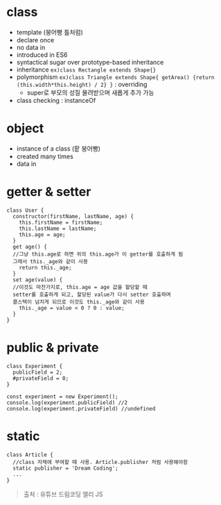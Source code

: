 # class
* template (붕어빵 틀처럼)
* declare once
* no data in
* introduced in ES6
* syntactical sugar over prototype-based inheritance
* inheritance ```ex)class Rectangle extends Shape{}```
* polymorphism ```ex)class Triangle extends Shape{ getArea() {return (this.width*this.height) / 2} }``` : overriding
    * super로 부모의 성질 물려받으며 새롭게 추가 가능
* class checking : instanceOf

# object
* instance of a class (팥 붕어빵)
* created many times
* data in

# getter & setter
```
class User {
  constructor(firstName, lastName, age) {
    this.firstName = firstName;
    this.lastName = lastName;
    this.age = age;
  }
  get age() {
  //그냥 this.age로 하면 위의 this.age가 이 getter를 호출하게 됨
  그래서 this._age와 같이 사용
    return this._age;
  }
  set age(value) {
  //이것도 마찬가지로, this.age = age 값을 할당할 때
  setter를 호출하게 되고, 할당된 value가 다시 setter 호출하며
  콜스택이 넘치게 되므로 이것도 this._age와 같이 사용
    this._age = value < 0 ? 0 : value;
  }
}
```

# public & private
```
class Experiment {
  publicField = 2;
  #privateField = 0;
}

const experiment = new Experiment();
console.log(experiment.publicField) //2
console.log(experiment.privateField) //undefined
```

# static
```
class Article {
  //class 자체에 부여할 때 사용. Article.publisher 처럼 사용해야함
  static publisher = 'Dream Coding';
  ...
}
```

> 출처 : 유튜브 드림코딩 엘리 JS

